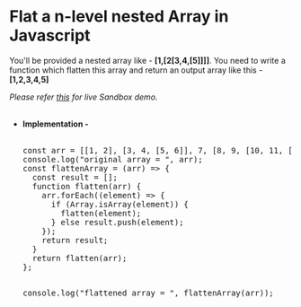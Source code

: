 <h1>Flat a n-level nested Array in Javascript</h1>
<p>You'll be provided a nested array like - <b>[1,[2[3,4,[5]]]]</b>. You need to write a function which flatten this array and return an output array like this - <b>[1,2,3,4,5]</b></p>
<em>Please refer <a href="https://codesandbox.io/s/flalten-the-array-411s6g?file=/src/index.js:0-586" target="_blank">this</a> for live Sandbox demo.</em>
<br/><br/><ul><li><b>Implementation - </b></li>
  </br>
<pre>
const arr = [[1, 2], [3, 4, [5, 6]], 7, [8, 9, [10, 11, [12]]]];
console.log("original array = ", arr);
const flattenArray = (arr) => {
  const result = [];
  function flatten(arr) {
    arr.forEach((element) => {
      if (Array.isArray(element)) {
        flatten(element);
      } else result.push(element);
    });
    return result;
  }
  return flatten(arr);
};

console.log("flattened array = ", flattenArray(arr));</pre>
